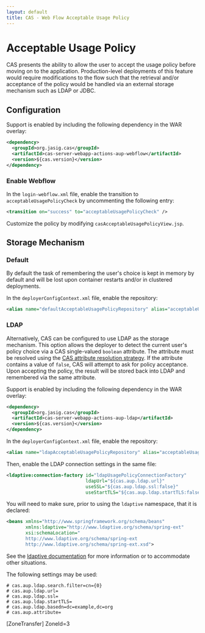 ```yaml
---
layout: default
title: CAS - Web Flow Acceptable Usage Policy
---
```


# Acceptable Usage Policy

CAS presents the ability to allow the user to accept the usage policy before moving on to the application. 
Production-level deployments of this feature would require modifications to the flow such that the retrieval
and/or acceptance of the policy would be handled via an external storage mechanism such as LDAP or JDBC.

## Configuration

Support is enabled by including the following dependency in the WAR overlay:

```xml
<dependency>
  <groupId>org.jasig.cas</groupId>
  <artifactId>cas-server-webapp-actions-aup-webflow</artifactId>
  <version>${cas.version}</version>
</dependency>
```

### Enable Webflow

In the `login-webflow.xml` file, enable the transition to `acceptableUsagePolicyCheck`
by uncommenting the following entry:

```xml
<transition on="success" to="acceptableUsagePolicyCheck" />
```

Customize the policy by modifying `casAcceptableUsagePolicyView.jsp`.

## Storage Mechanism

### Default

By default the task of remembering the user's choice is kept in memory by default and will be lost upon 
container restarts and/or in clustered deployments.   

In the `deployerConfigContext.xml` file, enable the repository:

```xml
<alias name="defaultAcceptableUsagePolicyRepository" alias="acceptableUsagePolicyRepository" />
```

### LDAP
Alternatively, CAS can be configured to use LDAP as the storage mechanism. This option allows the deployer
to detect the current user's policy choice via a CAS single-valued `boolean` attribute. 
The attribute must be resolved using
the [CAS attribute resolution strategy](../integration/Attribute-Resolution.html). 
If the attribute contains a value of `false`, CAS will attempt to
ask for policy acceptance. Upon accepting the policy, the result will be stored back into LDAP and
remembered via the same attribute. 

Support is enabled by including the following dependency in the WAR overlay:

```xml
<dependency>
  <groupId>org.jasig.cas</groupId>
  <artifactId>cas-server-webapp-actions-aup-ldap</artifactId>
  <version>${cas.version}</version>
</dependency>
```

In the `deployerConfigContext.xml` file, enable the repository:

```xml
<alias name="ldapAcceptableUsagePolicyRepository" alias="acceptableUsagePolicyRepository" />
```

Then, enable the LDAP connection settings in the same file:

```xml
<ldaptive:connection-factory id="ldapUsagePolicyConnectionFactory"
                             ldapUrl="${cas.aup.ldap.url}"
                             useSSL="${cas.aup.ldap.ssl:false}"
                             useStartTLS="${cas.aup.ldap.startTLS:false}" />
```

You will need to make sure, prior to using the `ldaptive` namespace, that it is declared:

```xml
<beans xmlns="http://www.springframework.org/schema/beans"
       xmlns:ldaptive="http://www.ldaptive.org/schema/spring-ext"
       xsi:schemaLocation="
       http://www.ldaptive.org/schema/spring-ext
       http://www.ldaptive.org/schema/spring-ext.xsd">
```

See the [ldaptive documentation](http://www.ldaptive.org/) for more information or 
to accommodate other situations.

The following settings may be used:

```properties
# cas.aup.ldap.search.filter=cn={0}
# cas.aup.ldap.url=
# cas.aup.ldap.ssl=
# cas.aup.ldap.startTLS=
# cas.aup.ldap.basedn=dc=example,dc=org
# cas.aup.attribute=
```
[ZoneTransfer]
ZoneId=3
